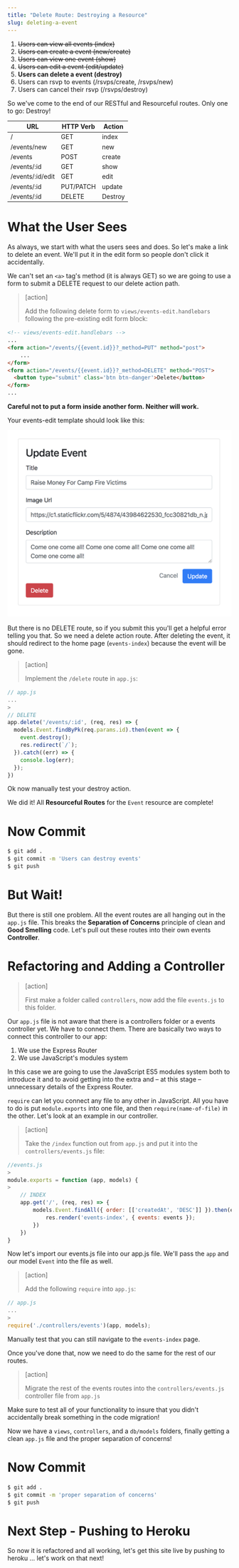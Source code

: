 ```yaml
---
title: "Delete Route: Destroying a Resource"
slug: deleting-a-event
---
```


1. ~~Users can view all events (index)~~
1. ~~Users can create a event (new/create)~~
1. ~~Users can view one event (show)~~
1. ~~Users can edit a event (edit/update)~~
1. **Users can delete a event (destroy)**
1. Users can rsvp to events (/rsvps/create, /rsvps/new)
1. Users can cancel their rsvp (/rsvps/destroy)

So we've come to the end of our RESTful and Resourceful routes. Only one to go: Destroy!

| URL              | HTTP Verb | Action  |
|------------------|-----------|---------|
| /                | GET       | index   |
| /events/new     | GET       | new     |
| /events         | POST      | create  |
| /events/:id     | GET       | show    |
| /events/:id/edit     | GET       | edit    |
| /events/:id     | PUT/PATCH | update  |
| /events/:id     | DELETE    | Destroy |

# What the User Sees

As always, we start with what the users sees and does. So let's make a link to delete an event. We'll put it in the edit form so people don't click it accidentally.

We can't set an `<a>` tag's method (it is always GET) so we are going to use a form to submit a DELETE request to our delete action path.

> [action]
>
> Add the following delete form to `views/events-edit.handlebars` following the pre-existing edit form block:
>
```html
<!-- views/events-edit.handlebars -->
...
<form action="/events/{{event.id}}?_method=PUT" method="post">
    ...
</form>
<form action="/events/{{event.id}}?_method=DELETE" method="POST">
  <button type="submit" class='btn btn-danger'>Delete</button>
</form>
...
```

**Careful not to put a form inside another form. Neither will work.**

Your events-edit template should look like this:

![events-edit](assets/edit-page.png)

But there is no DELETE route, so if you submit this you'll get a helpful error telling you that. So we need a delete action route. After deleting the event, it should redirect to the home page (`events-index`) because the event will be gone.

> [action]
>
> Implement the `/delete` route in `app.js`:
>
```js
// app.js
...
>
// DELETE
app.delete('/events/:id', (req, res) => {
  models.Event.findByPk(req.params.id).then(event => {
    event.destroy();
    res.redirect(`/`);
  }).catch((err) => {
    console.log(err);
  });
})
```

Ok now manually test your destroy action.

We did it! All **Resourceful Routes** for the `Event` resource are complete!

# Now Commit

```bash
$ git add .
$ git commit -m 'Users can destroy events'
$ git push
```

# But Wait!

But there is still one problem. All the event routes are all hanging out in the `app.js` file. This breaks the **Separation of Concerns** principle of clean and **Good Smelling** code. Let's pull out these routes into their own events **Controller**.

# Refactoring and Adding a Controller

> [action]
>
> First make a folder called `controllers`, now add the file `events.js` to this folder.

Our `app.js` file is not aware that there is a controllers folder or a events controller yet. We have to connect them. There are basically two ways to connect this controller to our app:

1. We use the Express Router
1. We use JavaScript's modules system

In this case we are going to use the JavaScript ES5 modules system both to introduce it and to avoid getting into the extra and – at this stage – unnecessary details of the Express Router.

`require` can let you connect any file to any other in JavaScript. All you have to do is put `module.exports` into one file, and then `require(name-of-file)` in the other. Let's look at an example in our controller.

> [action]
>
> Take the `/index` function out from `app.js` and put it into the `controllers/events.js` file:
>
```js
//events.js
>
module.exports = function (app, models) {
>
    // INDEX
    app.get('/', (req, res) => {
        models.Event.findAll({ order: [['createdAt', 'DESC']] }).then(events => {
            res.render('events-index', { events: events });
        })
    })
}
```

Now let's import our events.js file into our app.js file. We'll pass the `app` and our model `Event` into the file as well.

> [action]
>
> Add the following `require` into `app.js`:
>
```js
// app.js
...
>
require('./controllers/events')(app, models);
```

Manually test that you can still navigate to the `events-index` page.

Once you've done that, now we need to do the same for the rest of our routes.

> [action]
>
> Migrate the rest of the events routes into the `controllers/events.js` controller file from `app.js`

Make sure to test all of your functionality to insure that you didn't accidentally break something in the code migration!

Now we have a `views`, `controllers`, and a `db/models` folders, finally getting a clean `app.js` file and the proper separation of concerns!

# Now Commit

```bash
$ git add .
$ git commit -m 'proper separation of concerns'
$ git push
```

# Next Step - Pushing to Heroku

So now it is refactored and all working, let's get this site live by pushing to heroku ... let's work on that next!
